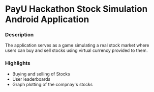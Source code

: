 <h1>PayU Hackathon Stock Simulation Android Application</h1>

<h3>Description</h3>
The application serves as a game simulating a real stock market where users can buy and sell stocks using virtual currency provided to them.

<h3>Highlights</h3>
<ul>
  <li>Buying and selling of Stocks</li>
  <li>User leaderboards</li>
  <li>Graph plotting of the compnay's stocks</li>
</ul>

